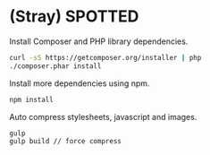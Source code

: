 # (Stray) SPOTTED

Install Composer and PHP library dependencies.

``` sh
curl -sS https://getcomposer.org/installer | php
./composer.phar install
```

Install more dependencies using npm.

``` sh
npm install
```

Auto compress stylesheets, javascript and images.

```sh
gulp
gulp build // force compress
```
